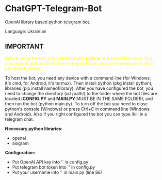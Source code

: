 # ChatGPT-Telegram-Bot
OpenAI library based python telegram bot. 

Language: Ukrainian

## IMPORTANT
<span style="color: yellow;">Before using the bot, you need to install **python** and several libraries.
You also need to put tokens to the config and your username telegram to main file (details below).</span>

To host the bot, you need any device with a command line (for Windows, it's cmd, for Android, it's termux). Then install python (pkg install python), libraries (pip install nameoflibrary). After you have configured the bot, you need to change the directory (cd /path/) to the folder where the bot files are located (**CONFIG.PY** and **MAIN.PY** MUST BE IN THE SAME FOLDER), and then run the bot (python main.py).
To turn off the bot you need to close python's console (Windows) or press Ctrl+C in command line (Windows and Android). Also if you right configured the bot you can type /kill in a telegram chat.

**Necessary python libraries:**
- openai
- aiogram

**Configuration:**
- Put OpenAI API key into '' in config.py
- Put telegram bot token into '' in config.py
- Put your username into '' in main.py (line 86)
